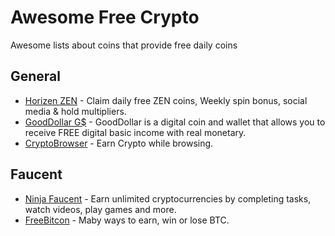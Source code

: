 # Awesome Free Crypto
Awesome lists about coins that provide free daily coins

## General
- [Horizen ZEN](https://bit.ly/ZENS1) - Claim daily free ZEN coins, Weekly spin bonus, social media & hold multipliers.
- [GoodDollar G$](http://bit.ly/GoodDollarCoin) - GoodDollar is a digital coin and wallet that allows you to
receive FREE digital basic income with real monetary.
- [CryptoBrowser](http://bit.ly/CryptoTab3) - Earn Crypto while browsing.

## Faucent
- [Ninja Faucent](http://bit.ly/NinjaFaucent) - Earn unlimited cryptocurrencies by completing tasks, watch videos, play games and more.
- [FreeBitcon](http://bit.ly/FreeBitcoinN) - Maby ways to earn, win or lose BTC. 
